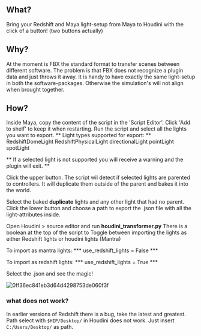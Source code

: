## What?

Bring your Redshift and Maya light-setup from Maya to Houdini with the click of a button! (two buttons actually) 
## Why?

At the moment is FBX the standard format to transfer scenes between different software. The problem is that FBX does not recognize a plugin data and just throws it away.
It is handy to have exactly the same light-setup in both the software-packages.
Otherwise the simulation's will not align  when brought together.
## How?

Inside Maya, copy the content of the script in the 'Script Editor'. Click 'Add to shelf' to keep it when restarting.
Run the script and select all the lights you want to export. ** Light types supported for export: **
RedshiftDomeLight
RedshiftPhysicalLight
directionalLight
pointLight
spotLight

** If a selected light is not supported you will receive a warning and the plugin will exit. **

Click the upper button. The script wil detect if selected lights are parented to controllers. 
It will duplicate them outside of the parent and bakes it into the world.

Select the baked **duplicate** lights and any other light that had no parent.
Click the lower button and choose a path to export the .json file with all the light-attributes inside.

Open Houdini > source editor and run  **houdini_transformer.py**
There is a boolean at the top of the script to Toggle between importing the lights as either Redshift lights or houdini lights (Mantra)

To import as mantra lights:
*** use_redshift_lights = False *** 

To import as redshift lights:
*** use_redshift_lights = True *** 

Select the .json and see the magic! 

![0ff36ec841eb3d64d4298753de060f3f](https://user-images.githubusercontent.com/44348300/47940627-8bdd0a00-deeb-11e8-89af-e0f9c20ff044.png)


### what does not work?

In earlier versions of Redshift there is a bug, take the latest and greatest.
Path select with ``$HIP/Desktop/`` in Houdini does not work.
Just insert ``C:/Users/Desktop/`` as path.

